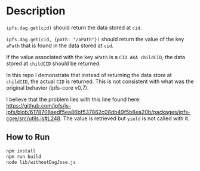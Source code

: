 # Description

`ipfs.dag.get(cid)` should return the data stored at `cid`.

`ipfs.dag.get(cid, {path: "/aPath"})` should return the value of the key `aPath` that is found in the data stored at `cid`.

If the value associated with the key `aPath` is a `CID AKA childCID`, the data stored at `childCID` should be returned.

In this repo I demonstrate that instead of returning the data store at `childCID`, the actual `CID` is returned. This is not consistent with what was the original behavior (ipfs-core v0.7).

I believe that the problem lies with this line found here: https://github.com/ipfs/js-ipfs/blob/6178708aedf5ea86bf537862c08db49f5b8ea20b/packages/ipfs-core/src/utils.js#L248. The value is retrieved but `yield` is not called with it.

## How to Run

```sh
npm install
npm run build
node lib/withoutDagJose.js
```
